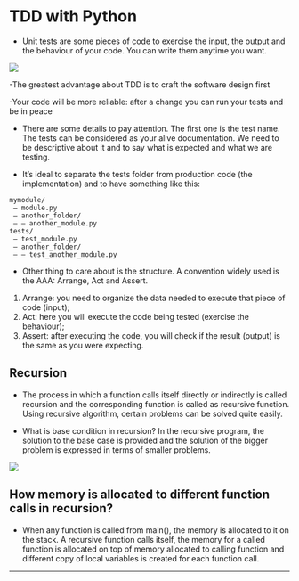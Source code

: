 # TDD with Python

- Unit tests are some pieces of code to exercise the input, the output and the behaviour of your code. You can write them anytime you want.

![](https://i.ytimg.com/vi/x5IbDPoBnb4/maxresdefault.jpg)

-The greatest advantage about TDD is to craft the software design first

-Your code will be more reliable: after a change you can run your tests and be in peace

- There are some details to pay attention. The first one is the test name. The tests can be considered as your alive documentation. We need to be descriptive about it and to say what is expected and what we are testing.

- It’s ideal to separate the tests folder from production code (the implementation) and to have something like this:

```
mymodule/
 — module.py
 — another_folder/
 — — another_module.py
tests/
 — test_module.py
 — another_folder/
 — — test_another_module.py
```

- Other thing to care about is the structure. A convention widely used is the AAA: Arrange, Act and Assert.

1. Arrange: you need to organize the data needed to execute that piece of code (input);
2. Act: here you will execute the code being tested (exercise the behaviour);
3. Assert: after executing the code, you will check if the result (output) is the same as you were expecting.

## Recursion

- The process in which a function calls itself directly or indirectly is called recursion and the corresponding function is called as recursive function. Using recursive algorithm, certain problems can be solved quite easily.

- What is base condition in recursion?
  In the recursive program, the solution to the base case is provided and the solution of the bigger problem is expressed in terms of smaller problems.

![](https://lh3.googleusercontent.com/proxy/0Il2b18kMmH3CHD0fkoEkArZ0oHi8sSzkQvYbA317lNcLORzCcNv93H1Qc3W_WiA0KSfoYYSRDbl9Bk2Di6YoyPnK_GIq_bmyG1Ezb6kVg)

## How memory is allocated to different function calls in recursion?

- When any function is called from main(), the memory is allocated to it on the stack. A recursive function calls itself, the memory for a called function is allocated on top of memory allocated to calling function and different copy of local variables is created for each function call.

---
